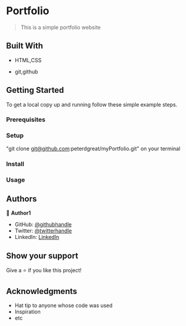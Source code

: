 # Portfolio


> This is a simple portfolio website 


## Built With

- HTML,CSS

- git,github




## Getting Started


To get a local copy up and running follow these simple example steps.

### Prerequisites

### Setup
"git clone git@github.com:peterdgreat/myPortfolio.git" on your terminal 

### Install

### Usage





## Authors

👤 **Author1**

- GitHub: [@githubhandle](https://github.com/peterdgreat)
- Twitter: [@twitterhandle](https://twitter.com/dev_Peter_O)
- LinkedIn: [LinkedIn](https://linkedin.com/in/ajayi-peter-4391ab1b5)





## Show your support

Give a ⭐️ if you like this project!

## Acknowledgments

- Hat tip to anyone whose code was used
- Inspiration
- etc